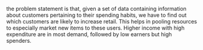the problem statement is that, given a set of data containing information about customers pertaining to their spending habits, we have to find out which customers are likely to increase retail. This helps in pooling resources to especially market new items to these users. Higher income with high expenditure are in most demand, followed by low earners but high spenders. 
